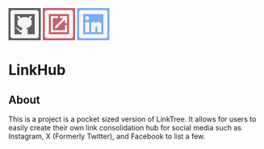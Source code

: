[![](https://raw.githubusercontent.com/honkita/MD-Links/main/Pixel_GitHub.svg)](https://github.com/honkita) [![](https://raw.githubusercontent.com/honkita/MD-Links/main/Pixel_Link.svg)](https://elitelu.com) [![](https://raw.githubusercontent.com/honkita/MD-Links/main/Pixel_LinkedIn.svg)](https://www.linkedin.com/in/elitelu/)

# LinkHub

## About

This is a project is a pocket sized version of LinkTree. It allows for users to easily create their own link consolidation hub for social media such as Instagram, X (Formerly Twitter), and Facebook to list a few.

##
